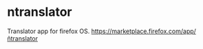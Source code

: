 ntranslator
===========

Translator app for firefox OS.
https://marketplace.firefox.com/app/ñtranslator
